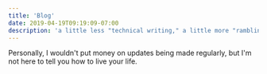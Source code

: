 ```yaml
---
title: 'Blog'
date: 2019-04-19T09:19:09-07:00
description: 'a little less "technical writing," a little more "rambling notes to self"'
---
```


Personally, I wouldn't put money on updates being made regularly, but I'm not here to tell you how to live your life.
